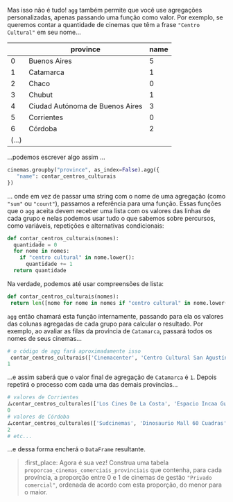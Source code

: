 Mas isso não é tudo! `agg` também permite que você use agregações personalizadas, apenas passando uma função como valor. Por exemplo, se queremos contar a quantidade de cinemas que têm a frase `"Centro Cultural"` em seu nome...


||province|name|
|---|---|---|
|0|Buenos Aires|5|
|1|Catamarca|1|
|2|Chaco|0|
|3|Chubut|1|
|4|Ciudad Autónoma de Buenos Aires|3|
|5|Corrientes|0|
|6|Córdoba|2|
|(...)|

...podemos escrever algo assim ...
 
```python
cinemas.groupby("province", as_index=False).agg({
   "name": contar_centros_culturais
})
```

... onde em vez de passar uma string com o nome de uma agregação (como `"sum"` ou `"count"`), passamos a referência para uma função. Essas funções que o `agg` aceita devem receber uma lista com os valores das linhas de cada grupo e nelas podemos usar tudo o que sabemos sobre percursos, como variáveis, repetições e alternativas condicionais:

```python
def contar_centros_culturais(nomes):
  quantidade = 0
  for nome in nomes:
    if "centro cultural" in nome.lower():
      quantidade += 1
  return quantidade
```

Na verdade, podemos até usar compreensões de lista:

```python
def contar_centros_culturais(nomes):
 return len([nome for nome in nomes if "centro cultural" in nome.lower()])
```

`agg` então chamará esta função internamente, passando para ela os valores das colunas agregadas de cada grupo para calcular o resultado. Por exemplo, ao avaliar as filas da província de `Catamarca`, passará todos os nomes de seus cinemas...

```python
# o código de agg fará aproximadamente isso 
 contar_centros_culturais(['Cinemacenter', 'Centro Cultural San Agustín', 'Cinemacenter', 'Cine Teatro Catamarca'])
1
```

...e assim saberá que o valor final de agregação de `Catamarca` é `1`. Depois repetirá o processo com cada uma das demais províncias...

```python
# valores de Corrientes
ムcontar_centros_culturales(['Los Cines De La Costa', 'Espacio Incaa Guido Miranda', 'Cinemacenter', 'Cinemacenter'])
0
# valores de Córdoba
ムcontar_centros_culturales(['Sudcinemas', 'Dinosaurio Mall 60 Cuadras',  'Cine Teatro Coop Luz Y Fuerza', ...]
2
# etc...
```

...e dessa forma encherá o `DataFrame` resultante.


> :first_place: Agora é sua vez! Construa uma tabela `proporcao_cinemas_comerciais_provinciais` que contenha, para cada província, a proporção entre 0 e 1 de cinemas de gestão `"Privado comercial"`, ordenada de acordo com esta proporção, do menor para o maior.
